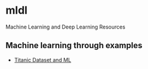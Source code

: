 # mldl
Machine Learning and Deep Learning Resources

## Machine learning through examples ##
 - [Titanic Dataset and ML](https://github.com/Avkash/mldl/blob/master/titanic.md)
